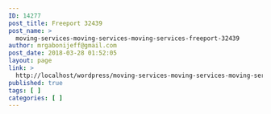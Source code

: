 ```yaml
---
ID: 14277
post_title: Freeport 32439
post_name: >
  moving-services-moving-services-moving-services-freeport-32439
author: mrgabonijeff@gmail.com
post_date: 2018-03-28 01:52:05
layout: page
link: >
  http://localhost/wordpress/moving-services-moving-services-moving-services-freeport-32439/
published: true
tags: [ ]
categories: [ ]
---
```

